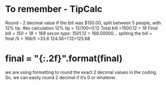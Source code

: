 # To remember - TipCalc
Round - 2 decimal value
If the bill was $150.00, split between 5 people, with 12% tip. 
#ex calculation
12% tip = 12/100=0.12
Total bill =150*0.12 = 18
Final bill = 150 + 18 = 168
secon type:
150*1.12 = 168.00000…
spliting the bill = final /5 = 168/5 =33.6
124.56+1.12=125.68
# final = "{:.2f}".format(final)
we are using formatting to round the exact 2 decimal values in the coding. So, we can easily round 2 decimal if it’s 0 or whatever.
